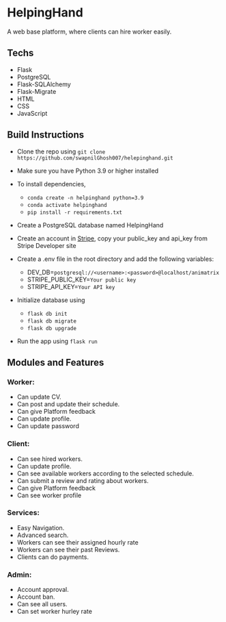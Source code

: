 # HelpingHand

A web base platform, where clients can hire worker easily.

## Techs
- Flask
- PostgreSQL
- Flask-SQLAlchemy
- Flask-Migrate
- HTML
- CSS
- JavaScript


## Build Instructions
- Clone the repo using ```git clone https://github.com/swapnilGhosh007/helepinghand.git```
- Make sure you have Python 3.9 or higher installed
- To install dependencies,
    - ```conda create -n helpinghand python=3.9```
    - ```conda activate helpinghand```
    - ```pip install -r requirements.txt```
- Create a PostgreSQL database named HelpingHand
- Create an account in [Stripe](http://stripe.com), copy your public_key and api_key from Stripe Developer site   
- Create a .env file in the root directory and add the following variables:
    - DEV_DB=`postgresql://<username>:<password>@localhost/animatrix`
    - STRIPE_PUBLIC_KEY=`Your public key`
    - STRIPE_API_KEY=`Your API key`

- Initialize database using 
    - ```flask db init```
    - ```flask db migrate```
    - ```flask db upgrade```
- Run the app using ```flask run```

## Modules and Features

### Worker:
- Can update CV.
- Can post and update their schedule.
- Can give Platform feedback 
- Can update profile.
- Can update password

### Client:
- Can see hired workers.
- Can update profile.
- Can see available workers according to the selected schedule.
- Can submit a review and rating about workers.
- Can give Platform feedback
- Can see worker profile 

### Services:
- Easy Navigation.
- Advanced search. 
- Workers can see their assigned hourly rate
- Workers can see their past Reviews.
- Clients can do payments.

### Admin:
- Account approval.
- Account ban.
- Can see all users.
- Can set worker hurley rate



